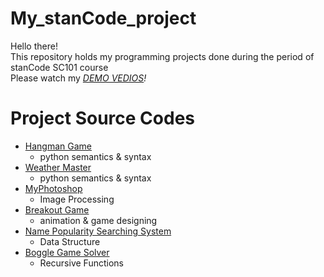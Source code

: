 # My_stanCode_project
Hello there!\
This repository holds my programming projects done during the period of stanCode SC101 course\
Please watch my *[DEMO VEDIOS](https://drive.google.com/drive/folders/1Gi3bn9qPW_gR0ISyGzVPLd5Bztdvd7rF?fbclid=IwAR36BW3v_bHn-Idsh-0_ROSWLwrXOzoervZId25OOzH2LX4b6FCGDfULdDg)!*
# Project Source Codes
* [Hangman Game](https://github.com/Jan0714/My_stanCode_project/blob/main/stancode%20project/hangman_game/hangman.py)
  * python semantics & syntax
* [Weather Master](https://github.com/Jan0714/My_stanCode_project/blob/main/stancode%20project/weather_master/weather_master.py)
  * python semantics & syntax
* [MyPhotoshop](https://github.com/Jan0714/My_stanCode_project/blob/main/stancode%20project/my_photoshop/stanCodoshop.py)
  * Image Processing
* [Breakout Game](https://github.com/Jan0714/My_stanCode_project/blob/main/stancode%20project/breakout%20games/breakout.py)
  * animation & game designing
* [Name Popularity Searching System](https://github.com/Jan0714/My_stanCode_project/blob/main/stancode%20project/name_searching_system/babygraphics.py)
  * Data Structure
* [Boggle Game Solver](https://github.com/Jan0714/My_stanCode_project/blob/main/stancode%20project/boggle_game_solver/boggle.py)
  * Recursive Functions
